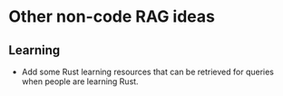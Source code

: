 # Other non-code RAG ideas

## Learning
- Add some Rust learning resources that can be retrieved for queries when people are learning Rust.
